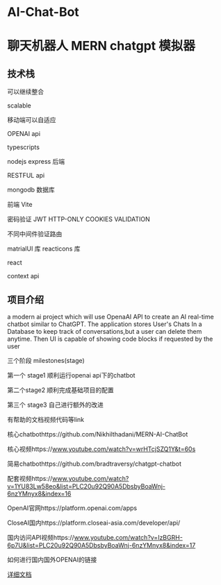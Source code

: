 # AI-Chat-Bot

# 聊天机器人 MERN chatgpt 模拟器

## 技术栈

可以继续整合

scalable

移动端可以自适应

OPENAI api

typescripts

nodejs express 后端

RESTFUL api

mongodb 数据库

前端 Vite

密码验证 JWT HTTP-ONLY COOKIES VALIDATION

不同中间件验证路由

matrialUI 库 reacticons 库

react

context api

## **项目介绍**

a modern ai project which will use OpenaAI API to create an AI real-time chatbot similar to ChatGPT. The application stores User's Chats In a Database to keep track of conversations,but a user can delete them anytime. Then UI is capable of showing code blocks if requested by the user

三个阶段 milestones(stage)

第一个 stage1 顺利运行openai api下的chatbot

第二个stage2 顺利完成基础项目的配置

第三个 stage3 自己进行额外的改进



有帮助的文档视频代码等link

核心chatbothttps://github.com/Nikhilthadani/MERN-AI-ChatBot

核心视频https://www.youtube.com/watch?v=wrHTcjSZQ1Y&t=60s



简易chatbothttps://github.com/bradtraversy/chatgpt-chatbot

配套视频https://www.youtube.com/watch?v=1YU83Lw58eo&list=PLC20u92Q90A5DbsbyBoaWnj-6nzYMnyx8&index=16



OpenAI官网https://platform.openai.com/apps

CloseAI国内https://platform.closeai-asia.com/developer/api/

国内访问API视频https://www.youtube.com/watch?v=IzBGRH-6p7U&list=PLC20u92Q90A5DbsbyBoaWnj-6nzYMnyx8&index=17



如何进行国内国外OPENAI的链接

[详细文档](OPENAI.md)
